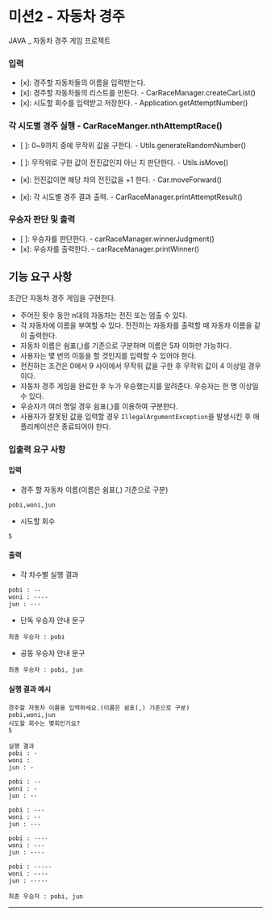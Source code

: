 # 미션2 - 자동차 경주
JAVA _ 자동차 경주 게임 프로젝트

### 입력
- [x]: 경주할 자동차들의 이름을 입력받는다.
- [x]: 경주할 자동차들의 리스트를 만든다. - CarRaceManager.createCarList()
- [x]: 시도할 회수를 입력받고 저장한다. - Application.getAttemptNumber()

### 각 시도별 경주 실행 - CarRaceManger.nthAttemptRace()
- [ ]: 0~9까지 중에 무작위 값을 구한다. - Utils.generateRandomNumber()
- [ ]: 무작위로 구한 값이 전진값인지 아닌 지 판단한다. - Utils.isMove()
- [x]: 전진값이면 해당 차의 전진값을 +1 한다. - Car.moveForward()

- [x]: 각 시도별 경주 결과 출력. - CarRaceManager.printAttemptResult()

### 우승자 판단 및 출력
- [ ]: 우승자를 판단한다. - carRaceManager.winnerJudgment()
- [x]: 우승자를 출력한다. - carRaceManager.printWinner()

## 기능 요구 사항
초간단 자동차 경주 게임을 구현한다.

- 주어진 횟수 동안 n대의 자동차는 전진 또는 멈출 수 있다.
- 각 자동차에 이름을 부여할 수 있다. 전진하는 자동차를 출력할 때 자동차 이름을 같이 출력한다.
- 자동차 이름은 쉼표(,)를 기준으로 구분하며 이름은 5자 이하만 가능하다.
- 사용자는 몇 번의 이동을 할 것인지를 입력할 수 있어야 한다.
- 전진하는 조건은 0에서 9 사이에서 무작위 값을 구한 후 무작위 값이 4 이상일 경우이다.
- 자동차 경주 게임을 완료한 후 누가 우승했는지를 알려준다. 우승자는 한 명 이상일 수 있다.
- 우승자가 여러 명일 경우 쉼표(,)를 이용하여 구분한다.
- 사용자가 잘못된 값을 입력할 경우 `IllegalArgumentException`을 발생시킨 후 애플리케이션은 종료되어야 한다.

### 입출력 요구 사항

#### 입력

- 경주 할 자동차 이름(이름은 쉼표(,) 기준으로 구분)

```
pobi,woni,jun
```

- 시도할 회수

```
5
```

#### 출력

- 각 차수별 실행 결과

```
pobi : --
woni : ----
jun : ---
```

- 단독 우승자 안내 문구

```
최종 우승자 : pobi
```

- 공동 우승자 안내 문구

```
최종 우승자 : pobi, jun
```

#### 실행 결과 예시

```
경주할 자동차 이름을 입력하세요.(이름은 쉼표(,) 기준으로 구분)
pobi,woni,jun
시도할 회수는 몇회인가요?
5

실행 결과
pobi : -
woni : 
jun : -

pobi : --
woni : -
jun : --

pobi : ---
woni : --
jun : ---

pobi : ----
woni : ---
jun : ----

pobi : -----
woni : ----
jun : -----

최종 우승자 : pobi, jun
```

---
